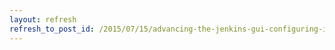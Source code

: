 ```yaml
---
layout: refresh
refresh_to_post_id: /2015/07/15/advancing-the-jenkins-gui-configuring-items-in-jenkins
---
```

